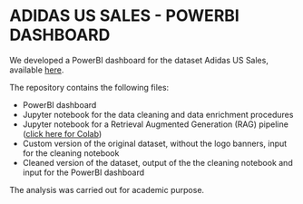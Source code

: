 # ADIDAS US SALES - POWERBI DASHBOARD
We developed a PowerBI dashboard for the dataset Adidas US Sales, available [here](https://www.kaggle.com/datasets/heemalichaudhari/adidas-sales-dataset).

The repository contains the following files:
- PowerBI dashboard
- Jupyter notebook for the data cleaning and data enrichment procedures
- Jupyter notebook for a Retrieval Augmented Generation (RAG) pipeline ([click here for Colab](https://colab.research.google.com/drive/1uaSzoGZPcrC88j7IVILwBDNghTBH1KXr?usp=sharing))
- Custom version of the original dataset, without the logo banners, input for the cleaning notebook
- Cleaned version of the dataset, output of the the cleaning notebook and input for the PowerBI dashboard

The analysis was carried out for academic purpose.
